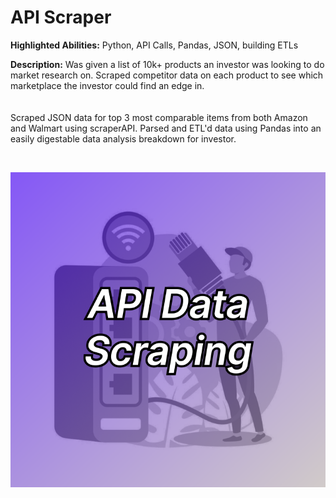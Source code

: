 # API Scraper

**Highlighted Abilities:** Python, API Calls, Pandas, JSON, building ETLs

**Description:** Was given a list of 10k+ products an investor was looking to do market research on. 
  Scraped competitor data on each product to see which marketplace the investor could find an edge in.  
  <br> <br>
  Scraped JSON data for top 3 most comparable items from both Amazon and Walmart using scraperAPI. 
  Parsed and ETL'd data using Pandas into an easily digestable data analysis breakdown for investor. 

  <br>

  ![API Scraper](https://github.com/asilich123/Resume_Projects/blob/main/API%20Scraper/Images/ApiScraper_Card%202.png)

